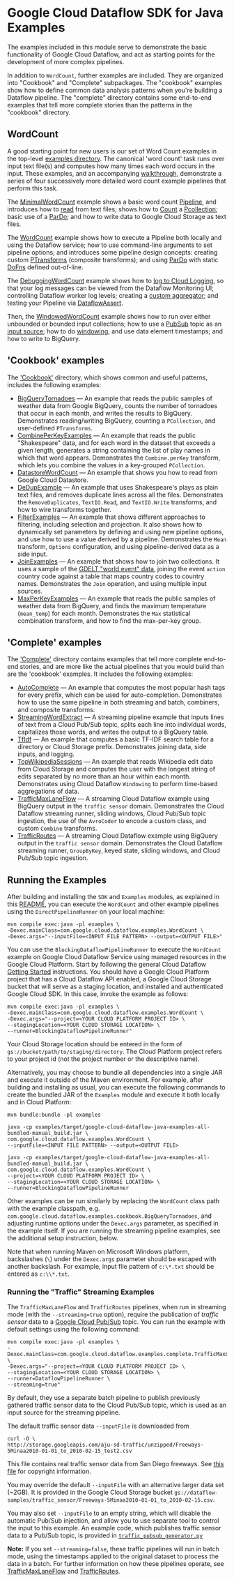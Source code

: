 # Google Cloud Dataflow SDK for Java Examples

The examples included in this module serve to demonstrate the basic
functionality of Google Cloud Dataflow, and act as starting points for
the development of more complex pipelines.

In addition to `WordCount`, further examples are included. They are organized into "Cookbook"
and "Complete" subpackages. The "cookbook" examples show how to define common data analysis patterns
when you're building a Dataflow pipeline. The "complete" directory contains some end-to-end examples
that tell more complete stories than the patterns in the "cookbook" directory.


## WordCount

A good starting point for new users is our set of Word Count examples in the top-level
[examples directory](https://github.com/GoogleCloudPlatform/DataflowJavaSDK/blob/master/examples/src/main/java/com/google/cloud/dataflow/examples).
The canonical 'word count' task runs over input text file(s) and computes how many times
each word occurs in the input.  These examples, and an accompanying
[walkthrough](https://cloud.google.com/dataflow/examples/wordcount-example), demonstrate a series of
four successively more detailed word count example pipelines that perform this task.

The
[MinimalWordCount](https://github.com/GoogleCloudPlatform/DataflowJavaSDK/blob/master/examples/src/main/java/com/google/cloud/dataflow/examples/MinimalWordCount.java)
example shows a basic word count [Pipeline](https://cloud.google.com/dataflow/model/pipelines),
and introduces how to [read](https://cloud.google.com/dataflow/model/reading-and-writing-data)
from text files; shows how to
[Count](https://cloud.google.com/dataflow/model/library-transforms) a
[Pcollection](https://cloud.google.com/dataflow/model/pcollection); basic use of a
[ParDo](https://cloud.google.com/dataflow/model/par-do); and how to write data to Google Cloud
Storage as text files.

The
[WordCount](https://github.com/GoogleCloudPlatform/DataflowJavaSDK/blob/master/examples/src/main/java/com/google/cloud/dataflow/examples/WordCount.java)
example shows how to execute a Pipeline both locally and using the Dataflow service; how to use
command-line arguments to set pipeline options; and introduces some pipeline design concepts:
creating custom [PTransforms](https://cloud.google.com/dataflow/model/composite-transforms)
(composite transforms); and using [ParDo](https://cloud.google.com/dataflow/model/par-do) with
static
[DoFns](https://cloud.google.com/dataflow/java-sdk/JavaDoc/com/google/cloud/dataflow/sdk/transforms/DoFn)
defined out-of-line.

The
[DebuggingWordCount](https://github.com/GoogleCloudPlatform/DataflowJavaSDK/blob/master/examples/src/main/java/com/google/cloud/dataflow/examples/DebuggingWordCount.java)
example shows how to
[log to Cloud Logging](https://cloud.google.com/dataflow/pipelines/logging), so that your log
messages can be viewed from the Dataflow Monitoring UI; controlling Dataflow worker log levels;
creating a
[custom aggregator](https://cloud.google.com/dataflow/java-sdk/JavaDoc/com/google/cloud/dataflow/sdk/transforms/Aggregator);
and testing your Pipeline via
[DataflowAssert](https://cloud.google.com/dataflow/java-sdk/JavaDoc/com/google/cloud/dataflow/sdk/testing/DataflowAssert).


Then, the
[WindowedWordCount](https://github.com/GoogleCloudPlatform/DataflowJavaSDK/blob/master/examples/src/main/java/com/google/cloud/dataflow/examples/WindowedWordCount.java)
example shows how to run over either unbounded or bounded input collections; how to use a
[PubSub](https://cloud.google.com/pubsub) topic as an
[input source](https://cloud.google.com/dataflow/model/reading-and-writing-data#PubsubIO); how
to do [windowing](https://cloud.google.com/dataflow/model/windowing), and use data element
timestamps; and how to write to BigQuery.


## 'Cookbook' examples

The ['Cookbook'](https://github.com/GoogleCloudPlatform/DataflowJavaSDK/blob/master/examples/src/main/java/com/google/cloud/dataflow/examples/cookbook)
directory, which shows common and useful patterns, includes the following examples:

 <ul>
  <li><a href="https://github.com/GoogleCloudPlatform/DataflowJavaSDK/blob/master/examples/src/main/java/com/google/cloud/dataflow/examples/cookbook/BigQueryTornadoes.java">BigQueryTornadoes</a>
  &mdash; An example that reads the public samples of weather data from Google
  BigQuery, counts the number of tornadoes that occur in each month, and
  writes the results to BigQuery. Demonstrates reading/writing BigQuery,
  counting a <code>PCollection</code>, and user-defined <code>PTransforms</code>.</li>
  <li><a href="https://github.com/GoogleCloudPlatform/DataflowJavaSDK/blob/master/examples/src/main/java/com/google/cloud/dataflow/examples/cookbook/CombinePerKeyExamples.java">CombinePerKeyExamples</a>
  &mdash; An example that reads the public &quot;Shakespeare&quot; data, and for
  each word in the dataset that exceeds a given length, generates a string
  containing the list of play names in which that word appears.
  Demonstrates the <code>Combine.perKey</code>
  transform, which lets you combine the values in a key-grouped
  <code>PCollection</code>.
  </li>
  <li><a href="https://github.com/GoogleCloudPlatform/DataflowJavaSDK/blob/master/examples/src/main/java/com/google/cloud/dataflow/examples/cookbook/DatastoreWordCount.java">DatastoreWordCount</a>
  &mdash; An example that shows you how to read from Google Cloud Datastore.</li>
  <li><a href="https://github.com/GoogleCloudPlatform/DataflowJavaSDK/blob/master/examples/src/main/java/com/google/cloud/dataflow/examples/cookbook/DeDupExample.java">DeDupExample</a>
  &mdash; An example that uses Shakespeare's plays as plain text files, and
  removes duplicate lines across all the files. Demonstrates the
  <code>RemoveDuplicates</code>, <code>TextIO.Read</code>,
  and <code>TextIO.Write</code> transforms, and how to wire transforms together.
  </li>
  <li><a href="https://github.com/GoogleCloudPlatform/DataflowJavaSDK/blob/master/examples/src/main/java/com/google/cloud/dataflow/examples/cookbook/FilterExamples.java">FilterExamples</a>
  &mdash; An example that shows different approaches to filtering, including
  selection and projection. It also shows how to dynamically set parameters
  by defining and using new pipeline options, and use how to use a value derived
  by a pipeline. Demonstrates the <code>Mean</code> transform,
  <code>Options</code> configuration, and using pipeline-derived data as a side
  input.
  </li>
  <li><a href="https://github.com/GoogleCloudPlatform/DataflowJavaSDK/blob/master/examples/src/main/java/com/google/cloud/dataflow/examples/cookbook/JoinExamples.java">JoinExamples</a>
  &mdash; An example that shows how to join two collections. It uses a
  sample of the <a href="http://goo.gl/OB6oin">GDELT &quot;world event&quot;
  data</a>, joining the event <code>action</code> country code against a table
  that maps country codes to country names. Demonstrates the <code>Join</code>
  operation, and using multiple input sources.
  </li>
  <li><a href="https://github.com/GoogleCloudPlatform/DataflowJavaSDK/blob/master/examples/src/main/java/com/google/cloud/dataflow/examples/cookbook/MaxPerKeyExamples.java">MaxPerKeyExamples</a>
  &mdash; An example that reads the public samples of weather data from BigQuery,
  and finds the maximum temperature (<code>mean_temp</code>) for each month.
  Demonstrates the <code>Max</code> statistical combination transform, and how to
  find the max-per-key group.
  </li>
  </ul>

## 'Complete' examples

The
['Complete'](https://github.com/GoogleCloudPlatform/DataflowJavaSDK/blob/master/examples/src/main/java/com/google/cloud/dataflow/examples/complete)
directory contains examples that tell more complete end-to-end stories, and are more like the
actual pipelines that you would build than are the 'cookbook' examples.  It includes the
following examples:

<ul>
  <li><a href="https://github.com/GoogleCloudPlatform/DataflowJavaSDK/blob/master/examples/src/main/java/com/google/cloud/dataflow/examples/complete/AutoComplete.java">AutoComplete</a>
  &mdash; An example that computes the most popular hash tags for every
  prefix, which can be used for auto-completion. Demonstrates how to use the
  same pipeline in both streaming and batch, combiners, and composite
  transforms.</li>
  <li><a href="https://github.com/GoogleCloudPlatform/DataflowJavaSDK/blob/master/examples/src/main/java/com/google/cloud/dataflow/examples/complete/StreamingWordExtract.java">StreamingWordExtract</a>
  &mdash; A streaming pipeline example that inputs lines of text from a Cloud
  Pub/Sub topic, splits each line into individual words, capitalizes those
  words, and writes the output to a BigQuery table.
  </li>
  <li><a href="https://github.com/GoogleCloudPlatform/DataflowJavaSDK/blob/master/examples/src/main/java/com/google/cloud/dataflow/examples/complete/TfIdf.java">TfIdf</a>
  &mdash; An example that computes a basic TF-IDF search table for a directory or
  Cloud Storage prefix. Demonstrates joining data, side inputs, and logging.
  </li>
  <li><a href="https://github.com/GoogleCloudPlatform/DataflowJavaSDK/blob/master/examples/src/main/java/com/google/cloud/dataflow/examples/complete/TopWikipediaSessions.java">TopWikipediaSessions</a>
  &mdash; An example that reads Wikipedia edit data from Cloud Storage and
  computes the user with the longest string of edits separated by no more than
  an hour within each month. Demonstrates using Cloud Dataflow
  <code>Windowing</code> to perform time-based aggregations of data.
  </li>
  <li><a href="https://github.com/GoogleCloudPlatform/DataflowJavaSDK/blob/master/examples/src/main/java/com/google/cloud/dataflow/examples/complete/TrafficMaxLaneFlow.java">TrafficMaxLaneFlow</a>
  &mdash; A streaming Cloud Dataflow example using BigQuery output in the
  <code>traffic sensor</code> domain. Demonstrates the Cloud Dataflow streaming
  runner, sliding windows, Cloud Pub/Sub topic ingestion, the use of the
  <code>AvroCoder</code> to encode a custom class, and custom
  <code>Combine</code> transforms.
  </li>
  <li><a href="https://github.com/GoogleCloudPlatform/DataflowJavaSDK/blob/master/examples/src/main/java/com/google/cloud/dataflow/examples/complete/TrafficRoutes.java">TrafficRoutes</a>
  &mdash; A streaming Cloud Dataflow example using BigQuery output in the
  <code>traffic sensor</code> domain. Demonstrates the Cloud Dataflow streaming
  runner, <code>GroupByKey</code>, keyed state, sliding windows, and Cloud
  Pub/Sub topic ingestion.
  </li>
  </ul>

## Running the Examples

After building and installing the `SDK` and `Examples` modules, as explained in this
[README](https://github.com/GoogleCloudPlatform/DataflowJavaSDK/blob/master/README.md),
you can execute the `WordCount` and other example pipelines using the
`DirectPipelineRunner` on your local machine:

    mvn compile exec:java -pl examples \
    -Dexec.mainClass=com.google.cloud.dataflow.examples.WordCount \
    -Dexec.args="--inputFile=<INPUT FILE PATTERN> --output=<OUTPUT FILE>"

You can use the `BlockingDataflowPipelineRunner` to execute the `WordCount` example on
Google Cloud Dataflow Service using managed resources in the Google Cloud Platform.
Start by following the general Cloud Dataflow
[Getting Started](https://cloud.google.com/dataflow/getting-started) instructions.
You should have a Google Cloud Platform project that has a Cloud Dataflow API enabled,
a Google Cloud Storage bucket that will serve as a staging location, and installed and
authenticated Google Cloud SDK. In this case, invoke the example as follows:

    mvn compile exec:java -pl examples \
    -Dexec.mainClass=com.google.cloud.dataflow.examples.WordCount \
    -Dexec.args="--project=<YOUR CLOUD PLATFORM PROJECT ID> \
    --stagingLocation=<YOUR CLOUD STORAGE LOCATION> \
    --runner=BlockingDataflowPipelineRunner"

Your Cloud Storage location should be entered in the form of
`gs://bucket/path/to/staging/directory`. The Cloud Platform project refers to
your project id (not the project number or the descriptive name).

Alternatively, you may choose to bundle all dependencies into a single JAR and
execute it outside of the Maven environment. For example, after building and
installing as usual, you can execute the following commands to create the
bundled JAR of the `Examples` module and execute it both locally and in Cloud
Platform:

    mvn bundle:bundle -pl examples

    java -cp examples/target/google-cloud-dataflow-java-examples-all-bundled-manual_build.jar \
    com.google.cloud.dataflow.examples.WordCount \
    --inputFile=<INPUT FILE PATTERN> --output=<OUTPUT FILE>

    java -cp examples/target/google-cloud-dataflow-java-examples-all-bundled-manual_build.jar \
    com.google.cloud.dataflow.examples.WordCount \
    --project=<YOUR CLOUD PLATFORM PROJECT ID> \
    --stagingLocation=<YOUR CLOUD STORAGE LOCATION> \
    --runner=BlockingDataflowPipelineRunner

Other examples can be run similarly by replacing the `WordCount` class path with the example classpath, e.g.
`com.google.cloud.dataflow.examples.cookbook.BigQueryTornadoes`,
and adjusting runtime options under the `Dexec.args` parameter, as specified in
the example itself. If you are running the streaming pipeline examples, see the
additional setup instruction, below.

Note that when running Maven on Microsoft Windows platform, backslashes (`\`)
under the `Dexec.args` parameter should be escaped with another backslash. For
example, input file pattern of `c:\*.txt` should be entered as `c:\\*.txt`.

### Running the "Traffic" Streaming Examples

The `TrafficMaxLaneFlow` and `TrafficRoutes` pipelines, when run in
streaming mode (with the `--streaming=true` option), require the
publication of *traffic sensor* data to a
[Google Cloud Pub/Sub](https://cloud.google.com/pubsub/docs) topic.
You can run the example with default settings using the following command:

    mvn compile exec:java -pl examples \
    -Dexec.mainClass=com.google.cloud.dataflow.examples.complete.TrafficMaxLaneFlow \
    -Dexec.args="--project=<YOUR CLOUD PLATFORM PROJECT ID> \
    --stagingLocation=<YOUR CLOUD STORAGE LOCATION> \
    --runner=DataflowPipelineRunner \
    --streaming=true"

By default, they use a separate batch pipeline to publish previously gathered
traffic sensor data to the Cloud Pub/Sub topic, which is used as an input source
for the streaming pipeline.

The default traffic sensor data `--inputFile` is downloaded from

    curl -O \
    http://storage.googleapis.com/aju-sd-traffic/unzipped/Freeways-5Minaa2010-01-01_to_2010-02-15_test2.csv

This file contains real traffic sensor data from San Diego freeways. See
<a href="http://storage.googleapis.com/aju-sd-traffic/freeway_detector_config/Freeways-Metadata-2010_01_01/copyright(san%20diego).txt">this file</a>
for copyright information.

You may override the default `--inputFile` with an alternative larger
data set (~2GB). It is provided in the Google Cloud Storage bucket
`gs://dataflow-samples/traffic_sensor/Freeways-5Minaa2010-01-01_to_2010-02-15.csv`.

You may also set `--inputFile` to an empty string, which will disable
the automatic Pub/Sub injection, and allow you to use separate tool to control
the input to this example. An example code, which publishes traffic sensor data
to a Pub/Sub topic, is provided in [`traffic_pubsub_generator.py`](https://github.com/GoogleCloudPlatform/cloud-pubsub-samples-python/tree/master/gce-cmdline-publisher)

**Note:** If you set `--streaming=false`, these traffic pipelines will run in batch mode,
using the timestamps applied to the original dataset to process the data in
a batch. For further information on how these pipelines operate, see
<a href="https://github.com/GoogleCloudPlatform/DataflowJavaSDK/blob/master/examples/src/main/java/com/google/cloud/dataflow/examples/complete/TrafficMaxLaneFlow.java">TrafficMaxLaneFlow</a>
and <a href="https://github.com/GoogleCloudPlatform/DataflowJavaSDK/blob/master/examples/src/main/java/com/google/cloud/dataflow/examples/complete/TrafficRoutes.java">TrafficRoutes</a>.
